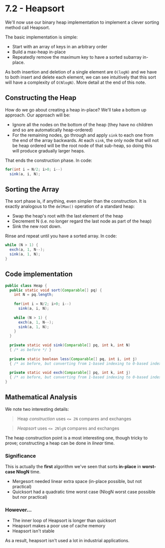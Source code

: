 # 7.2 - Heapsort

We'll now use our binary heap implementation to implement a clever sorting method call Heapsort.

The basic implementation is simple:
* Start with an array of keys in an arbitrary order
* Build a max-heap in-place
* Repeatedly remove the maximum key to have a sorted subarray in-place.

As both insertion and deletion of a single element are `O(logN)` and we have to both insert and delete each element, we can see intuitively that this sort will have a complexity of `O(NlogN)`. More detail at the end of this note.

## Constructing the Heap

How do we go about creating a heap in-place? We'll take a bottom up approach. Our approach will be:
* Ignore all the nodes on the bottom of the heap (they have no children and so are automatically heap-ordered)
* For the remaining nodes, go through and apply `sink` to each one from the end of the array backwards. At each `sink`, the only node that will not be heap ordered will be the root node of that sub-heap, so doing this will produce gradually larger heaps.

That ends the construction phase. In code:

```Java
for(int i = N/2; i>0; i--)
  sink(a, i, N);
```

## Sorting the Array

The sort phase is, if anything, even simpler than the construction. It is exactly analogous to the `delMax()` operation of a standard heap:

* Swap the heap's root with the last element of the heap
* Decrement N (i.e. no longer regard the last node as part of the heap)
* Sink the new root down.

Rinse and repeat until you have a sorted array. In code:

```Java
while (N > 1) {
  exch(a, 1, N--);
  sink(a, 1, N);
}
```

## Code implementation

```Java
public class Heap {
  public static void sort(Comparable[] pq) {
    int N = pq.length;
    
    for(int i = N/2; i>0; i--)
      sink(a, i, N);
    
    while (N > 1) {
      exch(a, 1, N--);
      sink(a, 1, N);
    }
  }
  
  private static void sink(Comparable[] pq, int k, int N) 
  { /* as before */ }
  
  private static boolean less(Comparable[] pq, int i, int j) 
  { /* as before, but converting from 1-based indexing to 0-based indexing */ }
  
  private static void exch(Comparable[] pq, int k, int j) 
  { /* as before, but converting from 1-based indexing to 0-based indexing */ }
}
```

## Mathematical Analysis

We note two interesting details:
> Heap *construction* uses `<= 2N` compares and exchanges

> *Heapsort* uses `<= 2NlgN` compares and exchanges

The heap construction point is a most interesting one, though tricky to prove; constructing a heap can be done in *linear* time.

### Significance

This is actually the **first** algorithm we've seen that sorts **in-place** in **worst-case NlogN** time.

* Mergesort needed linear extra space (in-place possible, but not practical)
* Quicksort had a quadratic time worst case (NlogN worst case possible but nor practical)

### However...

* The inner loop of Heapsort is longer than quicksort
* Heapsort makes a poor use of cache memory
* Heapsort isn't stable

As a result, heapsort isn't used a lot in industrial applications.
